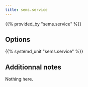 ```yaml
---
title: sems.service
---
```


{{% provided_by "sems.service" %}}

## Options

{{% systemd_unit "sems.service" %}}

## Additionnal notes

Nothing here.